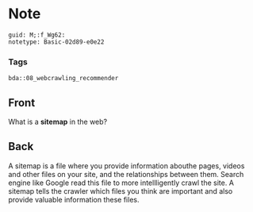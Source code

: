 # Note
```
guid: M;:f_Wg62:
notetype: Basic-02d89-e0e22
```

### Tags
```
bda::08_webcrawling_recommender
```

## Front
What is a <b>sitemap</b> in the web?

## Back
A sitemap is a file where you provide information abouthe pages, videos and other files on your site, and the relationships between them. Search engine like Google read this file to more intellligently crawl the site. A sitemap tells the crawler which files you think are important and also provide valuable information these files.
